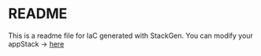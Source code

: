 # README
This is a readme file for IaC generated with StackGen.
You can modify your appStack -> [here](http://main.dev.stackgen.com/appstacks/61ee3f04-673b-4927-959f-f23a664cbbb0)
